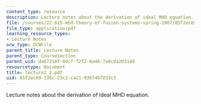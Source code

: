 ```yaml
---
content_type: resource
description: Lecture notes about the derivation of ideal MHD equation.
file: /courses/22-615-mhd-theory-of-fusion-systems-spring-2007/85f2ec69138c23c2ca21936f4bf833c3_lecture2_2.pdf
file_type: application/pdf
learning_resource_types:
- Lecture Notes
ocw_type: OCWFile
parent_title: Lecture Notes
parent_type: CourseSection
parent_uid: da67218f-0dcf-f2f2-6a46-7a9cda203148
resourcetype: Document
title: lecture2_2.pdf
uid: 85f2ec69-138c-23c2-ca21-936f4bf833c3
---
```

Lecture notes about the derivation of ideal MHD equation.

